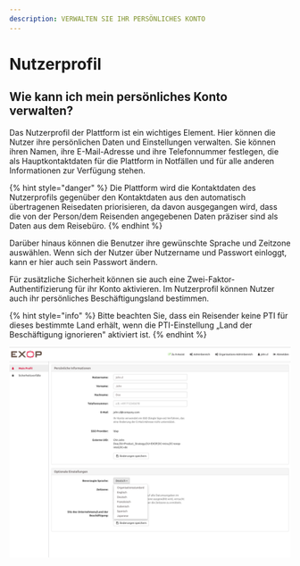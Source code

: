 ```yaml
---
description: VERWALTEN SIE IHR PERSÖNLICHES KONTO
---
```


# Nutzerprofil

## Wie kann ich mein persönliches Konto verwalten?

Das Nutzerprofil der Plattform ist ein wichtiges Element. Hier können die Nutzer ihre persönlichen Daten und Einstellungen verwalten. Sie können ihren Namen, ihre E-Mail-Adresse und ihre Telefonnummer festlegen, die als Hauptkontaktdaten für die Plattform in Notfällen und für alle anderen Informationen zur Verfügung stehen.

{% hint style="danger" %}
Die Plattform wird die Kontaktdaten des Nutzerprofils gegenüber den Kontaktdaten aus den automatisch übertragenen Reisedaten priorisieren, da davon ausgegangen wird, dass die von der Person/dem Reisenden angegebenen Daten präziser sind als Daten aus dem Reisebüro.
{% endhint %}

Darüber hinaus können die Benutzer ihre gewünschte Sprache und Zeitzone auswählen. Wenn sich der Nutzer über Nutzername und Passwort einloggt, kann er hier auch sein Passwort ändern. 

Für zusätzliche Sicherheit können sie auch eine Zwei-Faktor-Authentifizierung für ihr Konto aktivieren. Im Nutzerprofil können Nutzer auch ihr persönliches Beschäftigungsland bestimmen. 

{% hint style="info" %}
Bitte beachten Sie, dass ein Reisender keine PTI für dieses bestimmte Land erhält, wenn die PTI-Einstellung „Land der Beschäftigung ignorieren" aktiviert ist.
{% endhint %}

![](../.gitbook/assets/p52-img01.jpg)

